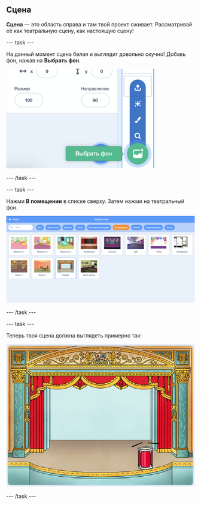 ## Сцена

**Сцена** — это область справа и там твой проект оживает. Рассматривай её как театральную сцену, как настоящую сцену!

--- task ---

На данный момент сцена белая и выглядит довольно скучно! Добавь фон, нажав на **Выбрать фон**.

![снимок экрана](images/band-stage-choose.png)

--- /task ---

--- task ---

Нажми **В помещении** в списке сверху. Затем нажми на театральный фон.

![снимок экрана](images/band-backdrop.png)

--- /task ---

--- task ---

Теперь твоя сцена должна выглядеть примерно так:

![снимок экрана](images/band-stage.png)

--- /task ---